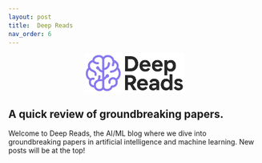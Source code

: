 ```yaml
---
layout: post
title:  Deep Reads
nav_order: 6
---
```


<img src="../res/deep_reads.png" alt="Deep Reads Logo" width="200" style="display: block; margin: 0 auto" />

## A quick review of groundbreaking papers.

Welcome to Deep Reads, the AI/ML blog where we dive into groundbreaking papers in artificial intelligence and machine learning. New posts will be at the top!
